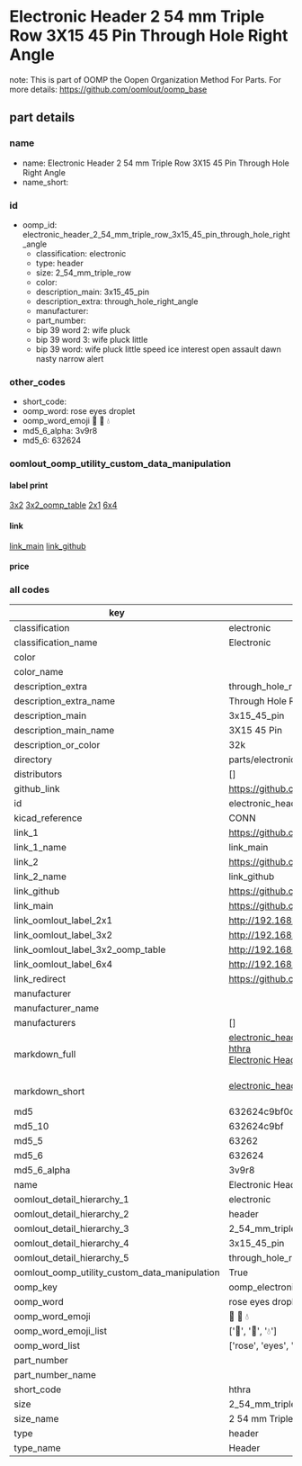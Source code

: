 # Electronic Header 2 54 mm Triple Row 3X15 45 Pin Through Hole Right Angle  

note: This is part of OOMP the Oopen Organization Method For Parts. For more details: https://github.com/oomlout/oomp_base

##  part details
  







### name
* name: Electronic Header 2 54 mm Triple Row 3X15 45 Pin Through Hole Right Angle
* name_short: 
### id
* oomp_id: electronic_header_2_54_mm_triple_row_3x15_45_pin_through_hole_right_angle
  * classification: electronic
  * type: header
  * size: 2_54_mm_triple_row
  * color: 
  * description_main: 3x15_45_pin
  * description_extra: through_hole_right_angle
  * manufacturer: 
  * part_number: 
  * bip 39 word 2: wife pluck
  * bip 39 word 3: wife pluck little
  * bip 39 word: wife pluck little speed ice interest open assault dawn nasty narrow alert

### other_codes
* short_code: 
* oomp_word: rose eyes droplet
* oomp_word_emoji :rose: :eyes: :droplet:
* md5_6_alpha: 3v9r8
* md5_6: 632624






### oomlout_oomp_utility_custom_data_manipulation
#### label print
[3x2](http://192.168.1.245:1112/?label=oomp%203v9r8)
[3x2_oomp_table](http://192.168.1.108:1112/?label=oomp%203v9r8)
[2x1](http://192.168.1.242:1112/?label=oomp%203v9r8)
[6x4](http://192.168.1.55:1112/?label=oomp%203v9r8)    

#### link

[link_main](https://github.com/oomlout/oomlout_oomp_version_1_messy/tree/main/parts/electronic_header_2_54_mm_triple_row_3x15_45_pin_through_hole_right_angle) [link_github](https://github.com/oomlout/oomlout_oomp_version_1_messy/tree/main/parts/electronic_header_2_54_mm_triple_row_3x15_45_pin_through_hole_right_angle)                             

#### price







### all codes 
| key | value |  
| --- | --- |  
| classification | electronic |  
| classification_name | Electronic |  
| color |  |  
| color_name |  |  
| description_extra | through_hole_right_angle |  
| description_extra_name | Through Hole Right Angle |  
| description_main | 3x15_45_pin |  
| description_main_name | 3X15 45 Pin |  
| description_or_color | 32k |  
| directory | parts/electronic_header_2_54_mm_triple_row_3x15_45_pin_through_hole_right_angle |  
| distributors | [] |  
| github_link | https://github.com/oomlout/oomlout_oomp_part_src/tree/main/parts/electronic_header_2_54_mm_triple_row_3x15_45_pin_through_hole_right_angle |  
| id | electronic_header_2_54_mm_triple_row_3x15_45_pin_through_hole_right_angle |  
| kicad_reference | CONN |  
| link_1 | https://github.com/oomlout/oomlout_oomp_version_1_messy/tree/main/parts/electronic_header_2_54_mm_triple_row_3x15_45_pin_through_hole_right_angle |  
| link_1_name | link_main |  
| link_2 | https://github.com/oomlout/oomlout_oomp_version_1_messy/tree/main/parts/electronic_header_2_54_mm_triple_row_3x15_45_pin_through_hole_right_angle |  
| link_2_name | link_github |  
| link_github | https://github.com/oomlout/oomlout_oomp_version_1_messy/tree/main/parts/electronic_header_2_54_mm_triple_row_3x15_45_pin_through_hole_right_angle |  
| link_main | https://github.com/oomlout/oomlout_oomp_version_1_messy/tree/main/parts/electronic_header_2_54_mm_triple_row_3x15_45_pin_through_hole_right_angle |  
| link_oomlout_label_2x1 | http://192.168.1.242:1112/?label=oomp%203v9r8 |  
| link_oomlout_label_3x2 | http://192.168.1.245:1112/?label=oomp%203v9r8 |  
| link_oomlout_label_3x2_oomp_table | http://192.168.1.108:1112/?label=oomp%203v9r8 |  
| link_oomlout_label_6x4 | http://192.168.1.55:1112/?label=oomp%203v9r8 |  
| link_redirect | https://github.com/oomlout/oomlout_oomp_version_1_messy/tree/main/parts/electronic_header_2_54_mm_triple_row_3x15_45_pin_through_hole_right_angle |  
| manufacturer |  |  
| manufacturer_name |  |  
| manufacturers | [] |  
| markdown_full | [electronic_header_2_54_mm_triple_row_3x15_45_pin_through_hole_right_angle](none)<br>[hthra](none)<br>[Electronic Header 2 54 Mm Triple Row 3X15 45 Pin Through Hole Right Angle](none)<br><br> |  
| markdown_short | [electronic_header_2_54_mm_triple_row_3x15_45_pin_through_hole_right_angle](none)<br><br> |  
| md5 | 632624c9bf0d9365d6b81d110529afd7 |  
| md5_10 | 632624c9bf |  
| md5_5 | 63262 |  
| md5_6 | 632624 |  
| md5_6_alpha | 3v9r8 |  
| name | Electronic Header 2 54 mm Triple Row 3X15 45 Pin Through Hole Right Angle |  
| oomlout_detail_hierarchy_1 | electronic |  
| oomlout_detail_hierarchy_2 | header |  
| oomlout_detail_hierarchy_3 | 2_54_mm_triple_row |  
| oomlout_detail_hierarchy_4 | 3x15_45_pin |  
| oomlout_detail_hierarchy_5 | through_hole_right_angle |  
| oomlout_oomp_utility_custom_data_manipulation | True |  
| oomp_key | oomp_electronic_header_2_54_mm_triple_row_3x15_45_pin_through_hole_right_angle |  
| oomp_word | rose eyes droplet |  
| oomp_word_emoji | :rose: :eyes: :droplet: |  
| oomp_word_emoji_list | [':rose:', ':eyes:', ':droplet:'] |  
| oomp_word_list | ['rose', 'eyes', 'droplet'] |  
| part_number |  |  
| part_number_name |  |  
| short_code | hthra |  
| size | 2_54_mm_triple_row |  
| size_name | 2 54 mm Triple Row |  
| type | header |  
| type_name | Header |  
